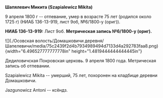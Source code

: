**Шапялевич Микита (Szapialewicz Mikita)**

9 апреля 1800 г -- отпевание, умер в возрасте 75 лет (родился около 1725
г) (НИАБ 136-13-919, лист 9об, №6/1800-у (ориг)).

**НИАБ 136-13-919:** Лист 9об. **Метрическая запись №6/1800-у (ориг).**

![](./Осовская волость/Домашковичи деревня/Шапелевичи/media/75c2439f2d4b7934989494d7133d4a292783faa8.png){width="6.496527777777778in"
height="1.4819444444444445in"}

Дедиловичская Покровская церковь. 9 апреля 1800 года. Метрическая запись
об отпевании.

Szapialewicz Mikita -- умерший, 75 лет, похоронен на кладбище деревни
Домашковичи.

Jazgunowicz Antoni -- ксёндз.
